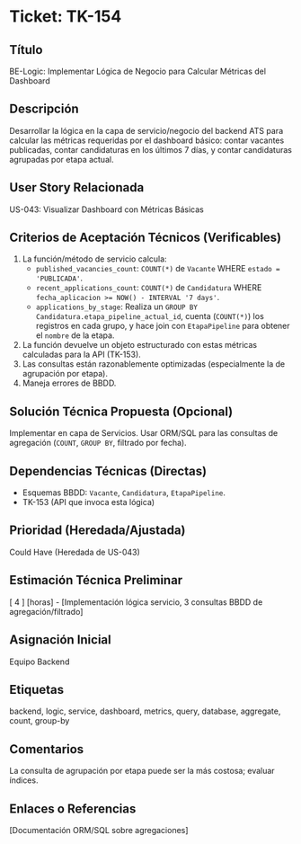 # Ticket: TK-154

## Título
BE-Logic: Implementar Lógica de Negocio para Calcular Métricas del Dashboard

## Descripción
Desarrollar la lógica en la capa de servicio/negocio del backend ATS para calcular las métricas requeridas por el dashboard básico: contar vacantes publicadas, contar candidaturas en los últimos 7 días, y contar candidaturas agrupadas por etapa actual.

## User Story Relacionada
US-043: Visualizar Dashboard con Métricas Básicas

## Criterios de Aceptación Técnicos (Verificables)
1.  La función/método de servicio calcula:
    * `published_vacancies_count`: `COUNT(*)` de `Vacante` WHERE `estado = 'PUBLICADA'`.
    * `recent_applications_count`: `COUNT(*)` de `Candidatura` WHERE `fecha_aplicacion >= NOW() - INTERVAL '7 days'`.
    * `applications_by_stage`: Realiza un `GROUP BY Candidatura.etapa_pipeline_actual_id`, cuenta (`COUNT(*)`) los registros en cada grupo, y hace join con `EtapaPipeline` para obtener el `nombre` de la etapa.
2.  La función devuelve un objeto estructurado con estas métricas calculadas para la API (TK-153).
3.  Las consultas están razonablemente optimizadas (especialmente la de agrupación por etapa).
4.  Maneja errores de BBDD.

## Solución Técnica Propuesta (Opcional)
Implementar en capa de Servicios. Usar ORM/SQL para las consultas de agregación (`COUNT`, `GROUP BY`, filtrado por fecha).

## Dependencias Técnicas (Directas)
* Esquemas BBDD: `Vacante`, `Candidatura`, `EtapaPipeline`.
* TK-153 (API que invoca esta lógica)

## Prioridad (Heredada/Ajustada)
Could Have (Heredada de US-043)

## Estimación Técnica Preliminar
[ 4 ] [horas] - [Implementación lógica servicio, 3 consultas BBDD de agregación/filtrado]

## Asignación Inicial
Equipo Backend

## Etiquetas
backend, logic, service, dashboard, metrics, query, database, aggregate, count, group-by

## Comentarios
La consulta de agrupación por etapa puede ser la más costosa; evaluar índices.

## Enlaces o Referencias
[Documentación ORM/SQL sobre agregaciones]